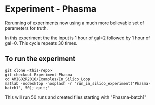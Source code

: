 # Experiment - Phasma

Rerunning of experiments now using a much more believable set of parameters
for truth.

In this experiment the the input is 1 hour of gal=2 followed by 1 hour of
gal=0.  This cycle repeats 30 times.

## To run the experiment

```
git clone <this-repo>
git checkout Experiment-Phasma
cd AMIGO2R2016/Examples/In_Silico_Loop
matlab -nodesktop -nosplash -r "run_in_silico_experiment('Phasma-batch1', 50); quit;"
```

This will run 50 runs and created files starting with "Phasma-batch1"

